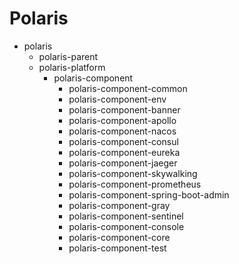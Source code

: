 # Polaris

- polaris
    - polaris-parent
    - polaris-platform
        - polaris-component
            - polaris-component-common
            - polaris-component-env
            - polaris-component-banner
            - polaris-component-apollo
            - polaris-component-nacos
            - polaris-component-consul
            - polaris-component-eureka
            - polaris-component-jaeger
            - polaris-component-skywalking
            - polaris-component-prometheus
            - polaris-component-spring-boot-admin
            - polaris-component-gray
            - polaris-component-sentinel
            - polaris-component-console
            - polaris-component-core
            - polaris-component-test